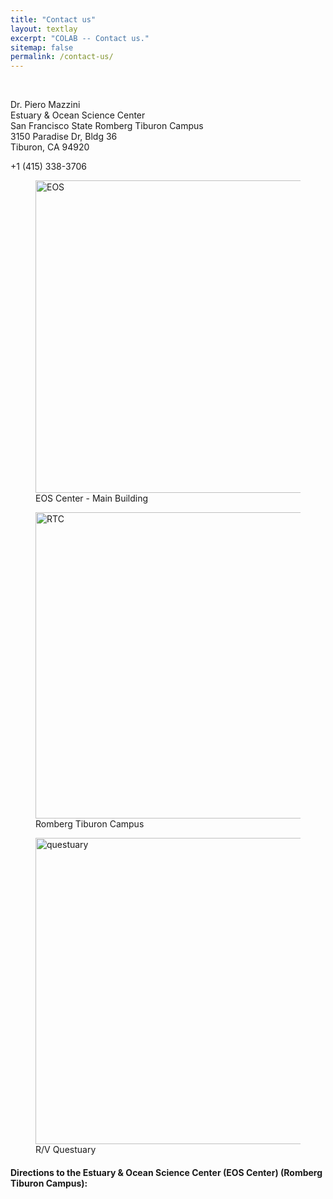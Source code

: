 ```yaml
---
title: "Contact us"
layout: textlay
excerpt: "COLAB -- Contact us."
sitemap: false
permalink: /contact-us/
---
```


<br>

<div class="container-fluid">
<div class="row">

<div class="col-sm-4">
<div style="text-align:justify" markdown="1">
<p> Dr. Piero Mazzini <br>
Estuary & Ocean Science Center <br>
San Francisco State Romberg Tiburon Campus <br>
3150 Paradise Dr, Bldg 36 <br>
Tiburon, CA 94920 </p>
<span class="glyphicon glyphicon-phone-alt"></span> +1 (415) 338-3706 <br>
<i class="glyphicon glyphicon-envelope"></i> <pmazzini@sfsu.edu>
</div>
</div>

<div class="col-sm-8">
<figure>
<img src="{{ site.url }}{{ site.baseurl }}/images/contapic/rtc_front.jpg" class="img-responsive" width="500px" height="auto" alt="EOS" />
<figcaption> EOS Center - Main Building
</figcaption>
</figure>
</div>

</div>
</div>


<div class="container-fluid">
<div class="row">

<div class="col-sm-6">
<figure>
<img src="{{ site.url }}{{ site.baseurl }}/images/contapic/rtc_above.JPG" class="img-responsive" width="490px" height="auto" alt="RTC"/>
<figcaption> Romberg Tiburon Campus
</figcaption>
</figure>
</div>

<div class="col-sm-6">
<figure>
<img src="{{ site.url }}{{ site.baseurl }}/images/contapic/questuary.png" class="img-responsive" width="490px" height="auto" alt="questuary" />
<figcaption> R/V Questuary
</figcaption>
</figure>
</div>

</div>
</div>




#### Directions to the Estuary & Ocean Science Center (EOS Center) (Romberg Tiburon Campus):

<div id="map" style="width:100%;height:500px"></div>

<script>
function myMap() {
  var myCenter = new google.maps.LatLng(37.8890,-122.4492);
  var mapCanvas = document.getElementById("map");
  var mapOptions = {center: myCenter, zoom: 11};
  var map = new google.maps.Map(mapCanvas, mapOptions);
  var marker = new google.maps.Marker({position:myCenter});
  marker.setMap(map);

  var infowindow = new google.maps.InfoWindow({
  content: "3150 Paradise Drive, Bldg 36 - Tiburon, California"
});
infowindow.open(map,marker);
}
</script>

<script src="https://maps.googleapis.com/maps/api/js?key=AIzaSyA7i6vSafRzNMdIaq-SslU9oycP9HMR9TM&callback=myMap">
</script>

<br>
